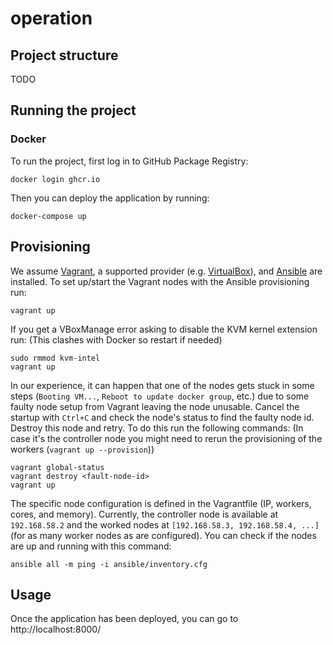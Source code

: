 # operation

## Project structure

TODO

## Running the project

### Docker
To run the project, first log in to GitHub Package Registry:

```
docker login ghcr.io
```

Then you can deploy the application by running:

```
docker-compose up
```

## Provisioning
We assume [Vagrant](https://www.vagrantup.com/), a supported provider (e.g. [VirtualBox](https://www.virtualbox.org/)), and [Ansible](https://www.ansible.com/) are installed.
To set up/start the Vagrant nodes with the Ansible provisioning run:
``` console
vagrant up
```
If you get a VBoxManage error asking to disable the KVM kernel extension run:
(This clashes with Docker so restart if needed)
``` console
sudo rmmod kvm-intel
vagrant up
```

In our experience, it can happen that one of the nodes gets stuck in some steps (`Booting VM...`, `Reboot to update docker group`, etc.) due to some faulty node setup from Vagrant leaving the node unusable.
Cancel the startup with `Ctrl+C` and check the node's status to find the faulty node id.
Destroy this node and retry.
To do this run the following commands:
(In case it's the controller node you might need to rerun the provisioning of the workers (`vagrant up --provision`))
``` console
vagrant global-status
vagrant destroy <fault-node-id>
vagrant up
```

The specific node configuration is defined in the Vagrantfile (IP, workers, cores, and memory).
Currently, the controller node is available at `192.168.58.2` and the worked nodes at `[192.168.58.3, 192.168.58.4, ...]` (for as many worker nodes as are configured).
You can check if the nodes are up and running with this command:
``` console
ansible all -m ping -i ansible/inventory.cfg
```

## Usage
Once the application has been deployed, you can go to http://localhost:8000/
